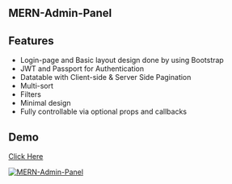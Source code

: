 ## MERN-Admin-Panel

## Features
* Login-page and Basic layout design done by using Bootstrap
* JWT and Passport for Authentication
* Datatable with Client-side & Server Side Pagination
* Multi-sort
* Filters
* Minimal design
* Fully controllable via optional props and callbacks

## Demo
[Click Here](https://raw.githubusercontent.com/androidneha/mern-admin-panel/master/demo.gif)

<a href="https://github.com/adnroidneha/mern-admin-panel">
    <img src="https://raw.githubusercontent.com/androidneha/mern-admin-panel/master/demo.gif" alt="MERN-Admin-Panel">
</a>
<br>

